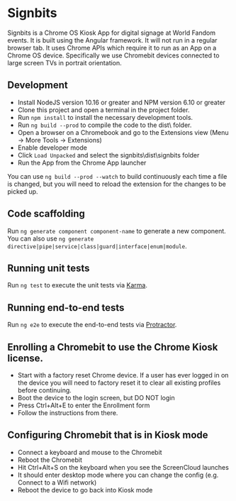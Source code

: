 # Signbits

Signbits is a Chrome OS Kiosk App for digital signage at World Fandom events.  It is built using the Angular framework.  It will not run in a regular browser tab.  It uses Chrome APIs which require it to run as an App on a Chrome OS device.  Specifically we use Chromebit devices connected to large screen TVs in portrait orientation.

## Development

* Install NodeJS version 10.16 or greater and NPM version 6.10 or greater
* Clone this project and open a terminal in the project folder.
* Run `npm install` to install the necessary development tools.
* Run `ng build --prod` to compile the code to the dist\ folder.
* Open a browser on a Chromebook and go to the Extensions view (Menu -> More Tools -> Extensions)
* Enable developer mode
* Click `Load Unpacked` and select the signbits\dist\signbits folder
* Run the App from the Chrome App launcher

You can use `ng build --prod --watch` to build continuously each time a file is changed, but you will need to reload the extension for the changes to be picked up.

## Code scaffolding

Run `ng generate component component-name` to generate a new component. You can also use `ng generate directive|pipe|service|class|guard|interface|enum|module`.

## Running unit tests

Run `ng test` to execute the unit tests via [Karma](https://karma-runner.github.io).

## Running end-to-end tests

Run `ng e2e` to execute the end-to-end tests via [Protractor](http://www.protractortest.org/).

## Enrolling a Chromebit to use the Chrome Kiosk license.
* Start with a factory reset Chrome device.  If a user has ever logged in on the device you will need to factory reset it to clear all existing profiles before continuing.
* Boot the device to the login screen, but DO NOT login
* Press Ctrl+Alt+E to enter the Enrollment form
* Follow the instructions from there.

## Configuring Chromebit that is in Kiosk mode

* Connect a keyboard and mouse to the Chromebit
* Reboot the Chromebit
* Hit Ctrl+Alt+S on the keyboard when you see the ScreenCloud launches
* It should enter desktop mode where you can change the config (e.g. Connect to a Wifi network)
* Reboot the device to go back into Kiosk mode
